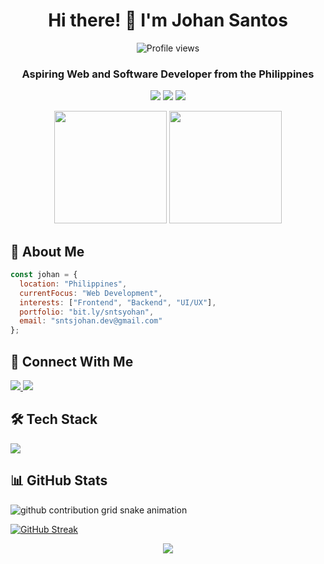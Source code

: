 <div align="center">
  
  <!-- Clean header -->
  <h1>Hi there! 👋 I'm Johan Santos</h1>

  <!-- Profile views counter -->
  <img src="https://komarev.com/ghpvc/?username=sntsjohan&style=flat-square&color=58A6FF" alt="Profile views">

  <!-- Clean description -->
  <h3>Aspiring Web and Software Developer from the Philippines</h3>

  <!-- Custom badges -->
  <p>
    <img src="https://img.shields.io/badge/Learning-Tailwind_CSS-38B2AC?style=for-the-badge&logo=tailwind-css&logoColor=white">
    <img src="https://img.shields.io/badge/Learning-Node.js-339933?style=for-the-badge&logo=node.js&logoColor=white">
    <img src="https://img.shields.io/badge/Learning-PHP-777BB4?style=for-the-badge&logo=php&logoColor=white">
  </p>

  <!-- Animated stats cards -->
  <img height="180em" src="https://github-readme-stats.vercel.app/api?username=sntsjohan&show_icons=true&theme=tokyonight&include_all_commits=true&count_private=true"/>
  <img height="180em" src="https://github-readme-stats.vercel.app/api/top-langs/?username=sntsjohan&layout=compact&langs_count=7&theme=tokyonight"/>
</div>

<!-- About me section with custom styling -->
<div align="left">
  
  ## 🚀 About Me
  
  ```javascript
  const johan = {
    location: "Philippines",
    currentFocus: "Web Development",
    interests: ["Frontend", "Backend", "UI/UX"],
    portfolio: "bit.ly/sntsyohan",
    email: "sntsjohan.dev@gmail.com"
  };
  ```

  ## 🤝 Connect With Me
  
  <p>
    <a href="https://twitter.com/sntsjohan" target="_blank">
      <img src="https://img.shields.io/badge/Twitter-1DA1F2?style=for-the-badge&logo=twitter&logoColor=white">
    </a>
    <a href="https://linkedin.com/in/sntsjohan" target="_blank">
      <img src="https://img.shields.io/badge/LinkedIn-0077B5?style=for-the-badge&logo=linkedin&logoColor=white">
    </a>
  </p>

  ## 🛠️ Tech Stack
  
  <!-- Technologies grid with hover effects -->
  <p>
    <img src="https://skillicons.dev/icons?i=html,css,js,java,python,git,figma,ps&theme=dark" />
  </p>

  ## 📊 GitHub Stats
  
<picture>
  <source media="(prefers-color-scheme: dark)" srcset="https://raw.githubusercontent.com/sntsjohan/sntsjohan/output/github-snake-dark.svg">
  <source media="(prefers-color-scheme: light)" srcset="https://raw.githubusercontent.com/sntsjohan/sntsjohan/output/github-snake.svg">
  <img alt="github contribution grid snake animation" src="https://raw.githubusercontent.com/sntsjohan/sntsjohan/output/github-snake.svg">
</picture>

  <!-- Streak stats -->
  [![GitHub Streak](https://github-readme-streak-stats.herokuapp.com/?user=sntsjohan&theme=tokyonight)](https://git.io/streak-stats)
</div>

<!-- Footer -->
<div align="center">
  <img src="https://capsule-render.vercel.app/api?type=waving&color=gradient&height=100&section=footer"/>
</div>
